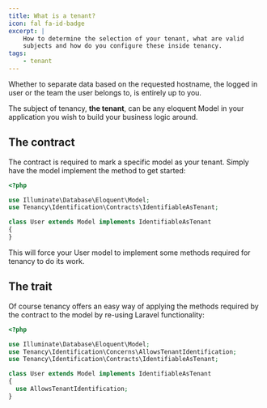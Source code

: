 ```yaml
---
title: What is a tenant?
icon: fal fa-id-badge
excerpt: |
    How to determine the selection of your tenant, what are valid
    subjects and how do you configure these inside tenancy.
tags:
    - tenant
---
```


Whether to separate data based on the requested hostname, the logged
in user or the team the user belongs to, is entirely up to you.

The subject of tenancy, **the tenant**, can be any eloquent Model
in your application you wish to build your business logic around.

## The contract

The contract is required to mark a specific model as your tenant.
Simply have the model implement the method to get started:

```php
<?php

use Illuminate\Database\Eloquent\Model;
use Tenancy\Identification\Contracts\IdentifiableAsTenant;

class User extends Model implements IdentifiableAsTenant
{
}
```

This will force your User model to implement some methods
required for tenancy to do its work.

## The trait

Of course tenancy offers an easy way of applying the methods
required by the contract to the model by re-using Laravel
functionality:

```php
<?php

use Illuminate\Database\Eloquent\Model;
use Tenancy\Identification\Concerns\AllowsTenantIdentification;
use Tenancy\Identification\Contracts\IdentifiableAsTenant;

class User extends Model implements IdentifiableAsTenant
{
  use AllowsTenantIdentification;
}
```
